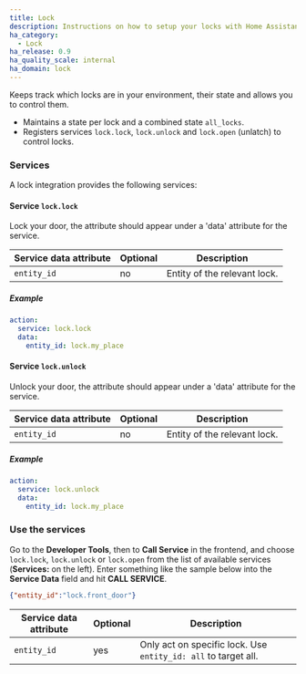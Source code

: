 ```yaml
---
title: Lock
description: Instructions on how to setup your locks with Home Assistant.
ha_category:
  - Lock
ha_release: 0.9
ha_quality_scale: internal
ha_domain: lock
---
```


Keeps track which locks are in your environment, their state and allows you to control them.

 * Maintains a state per lock and a combined state `all_locks`.
 * Registers services `lock.lock`, `lock.unlock` and `lock.open` (unlatch) to control locks.

### Services

A lock integration provides the following services:

#### Service `lock.lock` 

Lock your door, the attribute should appear under a 'data' attribute for the service.

| Service data attribute    | Optional | Description                                           |
|---------------------------|----------|-------------------------------------------------------|
| `entity_id`               |       no | Entity of the relevant lock.                          |

##### Example

```yaml
action:
  service: lock.lock
  data:
    entity_id: lock.my_place
```

#### Service `lock.unlock` 

Unlock your door, the attribute should appear under a 'data' attribute for the service.

| Service data attribute    | Optional | Description                                           |
|---------------------------|----------|-------------------------------------------------------|
| `entity_id`               |       no | Entity of the relevant lock.                          |

##### Example

```yaml
action:
  service: lock.unlock
  data:
    entity_id: lock.my_place
```

### Use the services

Go to the **Developer Tools**, then to **Call Service** in the frontend, and choose `lock.lock`, `lock.unlock` or `lock.open` from the list of available services (**Services:** on the left). Enter something like the sample below into the **Service Data** field and hit **CALL SERVICE**.

```json
{"entity_id":"lock.front_door"}
```

| Service data attribute | Optional | Description |
| ---------------------- | -------- | ----------- |
| `entity_id`            |      yes | Only act on specific lock. Use `entity_id: all` to target all.
